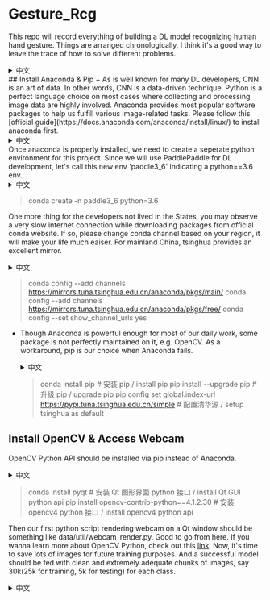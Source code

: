 # Gesture_Rcg
This repo will record everything of building a DL model recognizing human hand gesture. Things are arranged chronologically, I think it's a good way to leave the trace of how to solve different problems.
<details>
<summary>中文</summary>
我会在这里记录自己开发手势识别深度学习算法的所有步骤，基本上按时间顺序记录。希望可以为未来翻看时候留下发现问题解决问题的思路流程。
</details>
<!-- <script type="text/javascript">
    var all_lang = ["eng", "cn"];
    var hideElementsByClass = function(item, index){
    	var selected_lang_elem = document.getElementsByClassName(item);
        for (var i=0, len=selected_lang_elem.length|0; i<len; i=i+1|0) {
            selected_lang_elem[i].hidden=true;
        }
    };
    var updateLang = function(t){
        // 隐藏其余class
        var to_be_hide = [];
        for( var i = 0; i < all_lang.length; i++){ 
   			if ( all_lang[i] != t.value) {
     			to_be_hide.push(all_lang[i]); 
   			}
		}
        to_be_hide.forEach(hideElementsByClass);
        // 显示选中class
        var selected_lang_elem = document.getElementsByClassName(t.value);
        for (var i=0, len=selected_lang_elem.length|0; i<len; i=i+1|0) {
            selected_lang_elem[i].hidden=false;
        }
    };
</script>
<form>
 <select onchange="updateLang(this)" id="sel_lang">
 <option value='eng' selected>English</option>
 <option value='cn'>中文</option>
 </select>
</form>  -->
## Install Anaconda & Pip
+ As is well known for many DL developers, CNN is an art of data. In other words, CNN is a data-driven technique. Python is a perfect language choice on most cases where collecting and processing image data are highly involved. Anaconda provides most popular software packages to help us fulfill various image-related tasks. Please follow this [official guide](https://docs.anaconda.com/anaconda/install/linux/) to install anaconda first.
  <details>
  <summary>中文</summary>
  众所周知深度学习是一门数据驱动的技术，我们在这个项目里选择使用 Python 进行大多数的图像处理工作。Anaconda 作为一个管理 Python 环境的工具，在未来的很多任务中，我们会很依赖它提供的帮助。请先依照官方指南 https://docs.anaconda.com/anaconda/install/linux/ 完成 Anaconda 安装工作。
  </details>
  Once anaconda is properly installed, we need to create a seperate python environment for this project. Since we will use PaddlePaddle for DL development, let's call this new env 'paddle3_6' indicating a python==3.6 env.
  <details>
  <summary>中文</summary>
  当 Anaconda 安装完成后，我们需要为该项目创建一个虚拟环境，就叫它 paddle3_6 吧。
  </details>

  > conda create -n paddle3_6 python=3.6

  One more thing for the developers not lived in the States, you may observe a very slow internet connection while downloading packages from official conda website. If so, please change conda channel based on your region, it will make your life much eaiser. For mainland China, tsinghua provides an excellent mirror.  
  <details>
  <summary>中文</summary>
  对于居住在大陆的同学们，conda 的官方网站速度实在令人头大，可以考虑清华镜像源，但是清华源也会被关停，记得2019年就关过，现在能用就用，节约时间。
  </details>

  > conda config --add channels https://mirrors.tuna.tsinghua.edu.cn/anaconda/pkgs/main/
  > conda config --add channels https://mirrors.tuna.tsinghua.edu.cn/anaconda/pkgs/free/
  > conda config --set show_channel_urls yes

+ Though Anaconda is powerful enough for most of our daily work, some package is not perfectly maintained on it, e.g. OpenCV. As a workaround, pip is our choice when Anaconda fails.
  <details>
  <summary>中文</summary>
  虽然 Anaconda 提供了不错的 python 包管理安装环境，但是有些软件的版本目前维护的依旧不是很周全。比如我们亲爱的 OpenCV.所以需要 pip 工具作为 Anaconda 的辅助，来安装缺失的依赖。同样的我们也需要清华镜像保证稳定的下载速度。
  </details>

  > conda install pip # 安装 pip / install pip
  > pip install --upgrade pip # 升级 pip / upgrade pip
  > pip config set global.index-url https://pypi.tuna.tsinghua.edu.cn/simple # 配置清华源 / setup tsinghua as default
## Install OpenCV & Access Webcam
OpenCV Python API should be installed via pip instead of Anaconda.
<details>
<summary>中文</summary>
请使用 pip 安装 OpenCV 的 contrib 版本（contrib 功能比较全）。
</details>

> conda install pyqt # 安装 Qt 图形界面 python 接口 / install Qt GUI python api
> pip install opencv-contrib-python==4.1.2.30 # 安装 opencv4 python 接口 / install opencv4 python api

Then our first python script rendering webcam on a Qt window should be something like data/util/webcam_render.py. Good to go from here. If you wanna learn more about OpenCV Python, check out this [link](https://opencv-python-tutroals.readthedocs.io/en/latest/py_tutorials/py_tutorials.html). Now, it's time to save lots of images for future training purposes. And a successful model should be fed with clean and extremely adequate chunks of images, say 30k(25k for training, 5k for testing) for each class.
<details>
<summary>中文</summary>
OpenCV 的 Python 接口安装结束后需要测试一下，那就打开一个摄像头吧,示例代码可以参考 data/util/webcam_render.py。更多的 OpenCV Python 接口使用，请看https://opencv-python-tutroals.readthedocs.io/en/latest/py_tutorials/py_tutorials.html。下一步是获取足够多干净的图片作为模型训练用途(25k张/类)以及测试集(5k张/类)。
</details>
